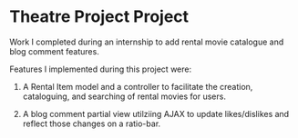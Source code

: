 # Theatre Project Project
 Work I completed during an internship to add rental movie catalogue and blog comment features.
 
 Features I implemented during this project were: 
 
 1. A Rental Item model and a controller to facilitate the creation, cataloguing, and searching of rental movies for users. 
 
 2. A blog comment partial view utilziing AJAX to update likes/dislikes and reflect those changes on a ratio-bar.
